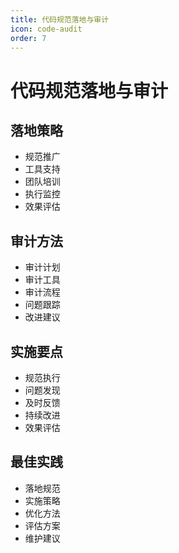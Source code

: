 ```yaml
---
title: 代码规范落地与审计
icon: code-audit
order: 7
---
```


# 代码规范落地与审计

## 落地策略
- 规范推广
- 工具支持
- 团队培训
- 执行监控
- 效果评估

## 审计方法
- 审计计划
- 审计工具
- 审计流程
- 问题跟踪
- 改进建议

## 实施要点
- 规范执行
- 问题发现
- 及时反馈
- 持续改进
- 效果评估

## 最佳实践
- 落地规范
- 实施策略
- 优化方法
- 评估方案
- 维护建议
